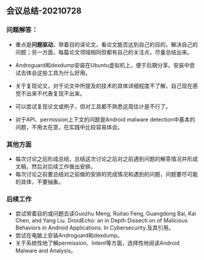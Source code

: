 ## 会议总结-20210728

### 问题解答：

- 重点是**问题驱动**，带着目的读论文，看论文能否达到自己的目的，解决自己的问题；另一方面，每篇论文领域相同但都有自己的关注点，尽量总结出来。

- Androguard和dexdump安装在Ubuntu虚拟机上，便于后期分享。安装中尝试去体会这些工具为什么好用。
- 关于复现论文，对于论文中所提及的技术的具体详细程度不了解，自己现在感觉不出来不代表复现不出来。
- 可以尝试复现论文或例子，但对工具都不熟悉这周估计是不行了。
- 对于API、permission上下文的问题是Android malware detection中基本的问题，不用太在意，在实践中比较容易体会。

### 其他方面

- 每次讨论之后形成总结，总结这次讨论之后对之前遇到问题的解答情况并形成文稿，然后对后续工作做出安排。
- 每次讨论之前要总结对之前做的安排的完成情况和遇到的问题，问题要尽可能的具体，不要抽象。

### 后续工作

- 尝试带着目的或问题去读Guozhu Meng, Ruitao Feng, Guangdong Bai, Kai Chen, and Yang Liu. DroidEcho: an in Depth Dissecti on of Malicious Behaviors in Android Applications. In Cybersecurity.及其引用。
- 尝试在电脑上安装Androguard和dexdump。
- 关于系统性地了解permission、Intent等方面，选择性地阅读Android Malware and Analysis。